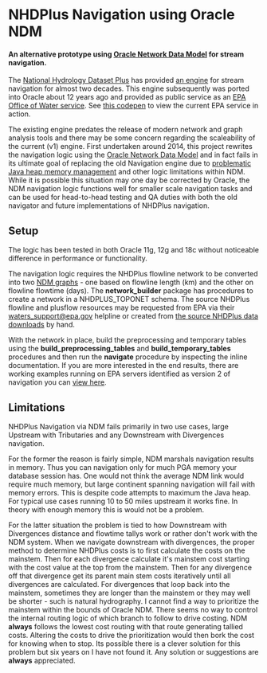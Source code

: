 # NHDPlus Navigation using Oracle NDM
#### An alternative prototype using [Oracle Network Data Model](https://docs.oracle.com/en/database/oracle/oracle-database/21/topol/network-data-model-graph-overview.html#GUID-D34F1A0C-4D9B-4185-B965-43B218D3F382) for stream navigation.

The [National Hydrology Dataset Plus](https://www.epa.gov/waterdata/nhdplus-national-hydrography-dataset-plus) has provided [an engine](https://www.epa.gov/waterdata/learn-more#vaa) for stream navigation for almost two decades.  This engine subsequently was ported into Oracle about 12 years ago and provided as public service as an [EPA Office of Water service](https://www.epa.gov/waterdata/navigation-service).  See [this codepen](http://codepen.io/pauldzy/pen/LVoBpj) to view the current EPA service in action.

The existing engine predates the release of modern network and graph analysis tools and there may be some concern regarding the scaleability of the current (v1) engine.  First undertaken around 2014, this project rewrites the navigation logic using the [Oracle Network Data Model](https://docs.oracle.com/en/database/oracle/oracle-database/21/topol/network-data-model-graph-overview.html#GUID-D34F1A0C-4D9B-4185-B965-43B218D3F382) and in fact fails in its ultimate goal of replacing the old Navigation engine due to [problematic Java heap memory management](https://community.oracle.com/tech/apps-infra/discussion/3722944/sdo-net-tracein-and-traceout-features-or-bugs) and other logic limitations within NDM.  While it is possible this situation may one day be corrected by Oracle, the NDM navigation logic functions well for smaller scale navigation tasks and can be used for head-to-head testing and QA duties with both the old navigator and future implementations of NHDPlus navigation.

## Setup

The logic has been tested in both Oracle 11g, 12g and 18c without noticeable difference in performance or functionality.

The navigation logic requires the NHDPlus flowline network to be converted into two [NDM graphs](https://docs.oracle.com/en/database/oracle/oracle-database/21/topol/network-data-model-graph-overview.html#GUID-4D127E98-2856-4C90-9FE0-BCA156E39C7C) - one based on flowline length (km) and the other on flowline flowtime (days).  The **network_builder** package has procedures to create a network in a NHDPLUS_TOPONET schema.  The source NHDPlus flowline and plusflow resources may be requested from EPA via their waters_support@epa.gov helpline or created from [the source NHDPlus data downloads](https://www.epa.gov/waterdata/get-data#Download) by hand.

With the network in place, build the preprocessing and temporary tables using the **build_preprocessing_tables** and **build_temporary_tables** procedures and then run the **navigate** procedure by inspecting the inline documentation.  If you are more interested in the end results, there are working examples running on EPA servers identified as version 2 of navigation you can [view here](https://codepen.io/pauldzy/pen/BajBpzo).

## Limitations

NHDPlus Navigation via NDM fails primarily in two use cases, large Upstream with Tributaries and any Downstream with Divergences navigation.  

For the former the reason is fairly simple, NDM marshals navigation results in memory.  Thus you can navigation only for much PGA memory your database session has.  One would not think the average NDM link would require much memory, but large continent spanning navigation will fail with memory errors.  This is despite code attempts to maximum the Java heap.  For typical use cases running 10 to 50 miles upstream it works fine.  In theory with enough memory this is would not be a problem.  

For the latter situation the problem is tied to how Downstream with Divergences distance and flowtime tallys work or rather don't work with the NDM system.  When we navigate downstream with divergences, the proper method to determine NHDPlus costs is to first calculate the costs on the mainstem.  Then for each divergence calculate it's mainstem cost starting with the cost value at the top from the mainstem.  Then for any divergence off that divergence get its parent main stem costs iteratively until all divergences are calculated. For divergences that loop back into the mainstem, sometimes they are longer than the mainstem or they may well be shorter - such is natural hydrography.  I cannot find a way to prioritize the mainstem within the bounds of Oracle NDM.  There seems no way to control the internal routing logic of which branch to follow to drive costing.  NDM **always** follows the lowest cost routing with that route generating tallied costs.  Altering the costs to drive the prioritization would then bork the cost for knowing when to stop.  Its possible there is a clever solution for this problem but six years on I have not found it.  Any solution or suggestions are **always** appreciated.

